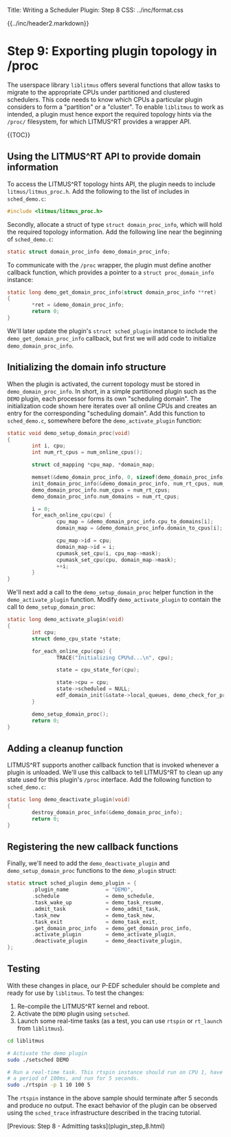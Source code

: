 Title:  Writing a Scheduler Plugin: Step 8
CSS:    ../inc/format.css

{{../inc/header2.markdown}}

<!-- Using "`proc`" (with backticks) here will break the table of contents in mmd version 5 -->
Step 9: Exporting plugin topology in /proc
==========================================

The userspace library `liblitmus` offers several functions that allow tasks to migrate to the appropriate CPUs under partitioned and clustered schedulers. This code needs to know which CPUs a particular plugin considers to form a "partition" or a "cluster". To enable `liblitmus` to work as intended, a plugin must hence export the required topology hints via the `/proc/` filesystem, for which LITMUS^RT provides a wrapper API.

{{TOC}}

## Using the LITMUS^RT API to provide domain information

To access the LITMUS^RT topology hints API, the plugin needs to include `litmus/litmus_proc.h`. Add the following to the list of includes in `sched_demo.c`:

```C
#include <litmus/litmus_proc.h>
```

Secondly, allocate a struct of type `struct domain_proc_info`, which will hold the required topology information. Add the following line near the beginning of `sched_demo.c`:

```C
static struct domain_proc_info demo_domain_proc_info;
```

To communicate with the `/proc` wrapper, the plugin must define another callback function, which provides a pointer to a `struct proc_domain_info` instance:

```C
static long demo_get_domain_proc_info(struct domain_proc_info **ret)
{
        *ret = &demo_domain_proc_info;
        return 0;
}
```

We'll later update the plugin's `struct sched_plugin` instance to include the `demo_get_domain_proc_info` callback, but first we will add code to initialize `demo_domain_proc_info`.

## Initializing the domain info structure

When the plugin is activated, the current topology must be stored in `demo_domain_proc_info`. In short, in a simple partitioned plugin such as the `DEMO` plugin, each processor forms its own "scheduling domain". The initialization code shown here iterates over all online CPUs and creates an entry for the corresponding "scheduling domain". Add this function to `sched_demo.c`, somewhere before the `demo_activate_plugin` function:

```C
static void demo_setup_domain_proc(void)
{
        int i, cpu;
        int num_rt_cpus = num_online_cpus();

        struct cd_mapping *cpu_map, *domain_map;

        memset(&demo_domain_proc_info, 0, sizeof(demo_domain_proc_info));
        init_domain_proc_info(&demo_domain_proc_info, num_rt_cpus, num_rt_cpus);
        demo_domain_proc_info.num_cpus = num_rt_cpus;
        demo_domain_proc_info.num_domains = num_rt_cpus;

        i = 0;
        for_each_online_cpu(cpu) {
                cpu_map = &demo_domain_proc_info.cpu_to_domains[i];
                domain_map = &demo_domain_proc_info.domain_to_cpus[i];

                cpu_map->id = cpu;
                domain_map->id = i;
                cpumask_set_cpu(i, cpu_map->mask);
                cpumask_set_cpu(cpu, domain_map->mask);
                ++i;
        }
}
```

We'll next add a call to the `demo_setup_domain_proc` helper function in the `demo_activate_plugin` function. Modify `demo_activate_plugin` to contain the call to `demo_setup_domain_proc`:

```C
static long demo_activate_plugin(void)
{
        int cpu;
        struct demo_cpu_state *state;

        for_each_online_cpu(cpu) {
                TRACE("Initializing CPU%d...\n", cpu);

                state = cpu_state_for(cpu);

                state->cpu = cpu;
                state->scheduled = NULL;
                edf_domain_init(&state->local_queues, demo_check_for_preemption_on_release, NULL);
        }

        demo_setup_domain_proc();
        return 0;
}
```

## Adding a cleanup function

LITMUS^RT supports another callback function that is invoked whenever a plugin is unloaded. We'll use this callback to tell LITMUS^RT to clean up any state used for this plugin's `/proc` interface. Add the following function to `sched_demo.c`:

```C
static long demo_deactivate_plugin(void)
{
        destroy_domain_proc_info(&demo_domain_proc_info);
        return 0;
}
```

## Registering the new callback functions

Finally, we'll need to add the `demo_deactivate_plugin` and `demo_setup_domain_proc` functions to the `demo_plugin` struct:

```C
static struct sched_plugin demo_plugin = {
        .plugin_name            = "DEMO",
        .schedule               = demo_schedule,
        .task_wake_up           = demo_task_resume,
        .admit_task             = demo_admit_task,
        .task_new               = demo_task_new,
        .task_exit              = demo_task_exit,
        .get_domain_proc_info   = demo_get_domain_proc_info,
        .activate_plugin        = demo_activate_plugin,
        .deactivate_plugin      = demo_deactivate_plugin,
};
```

## Testing

With these changes in place, our P-EDF scheduler should be complete and ready for use by `liblitmus`. To test the changes:

 1. Re-compile the LITMUS^RT kernel and reboot.
 2. Activate the `DEMO` plugin using `setsched`.
 3. Launch some real-time tasks (as a test, you can use `rtspin` or `rt_launch` from `liblitmus`).

```bash
cd liblitmus

# Activate the demo plugin
sudo ./setsched DEMO

# Run a real-time task. This rtspin instance should run on CPU 1, have a WCET of 10 ms,
# a period of 100ms, and run for 5 seconds.
sudo ./rtspin -p 1 10 100 5
```

The `rtspin` instance in the above sample should terminate after 5 seconds and produce no output. The exact behavior of the plugin can be observed using the `sched_trace` infrastructure described in the tracing tutorial.

<div class="nav">
[Previous: Step 8 - Admitting tasks](plugin_step_8.html)
</div>
